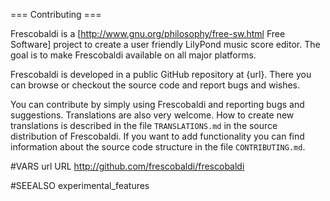 === Contributing ===

Frescobaldi is a [http://www.gnu.org/philosophy/free-sw.html Free Software]
project to create a user friendly LilyPond music score editor.
The goal is to make Frescobaldi available on all major platforms.

Frescobaldi is developed in a public GitHub repository at {url}.
There you can browse or checkout the source code and report bugs and wishes.

You can contribute by simply using Frescobaldi and reporting bugs and suggestions.
Translations are also very welcome. How to create new translations is described
in the file `TRANSLATIONS.md` in the source distribution of Frescobaldi.
If you want to add functionality you can find information about the source code
structure in the file `CONTRIBUTING.md`.

#VARS
url URL http://github.com/frescobaldi/frescobaldi

#SEEALSO
experimental_features
